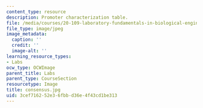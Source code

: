```yaml
---
content_type: resource
description: Promoter characterization table.
file: /media/courses/20-109-laboratory-fundamentals-in-biological-engineering-fall-2007/3cef716252e36fbbd36e4f43cd1be313_consensus.jpg
file_type: image/jpeg
image_metadata:
  caption: ''
  credit: ''
  image-alt: ''
learning_resource_types:
- Labs
ocw_type: OCWImage
parent_title: Labs
parent_type: CourseSection
resourcetype: Image
title: consensus.jpg
uid: 3cef7162-52e3-6fbb-d36e-4f43cd1be313
---
```

